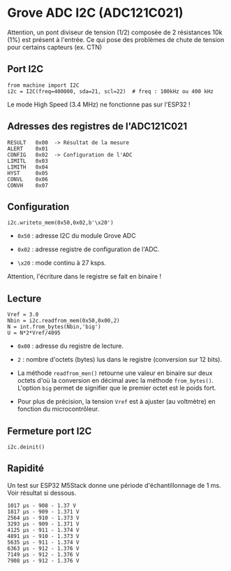 # Grove ADC I2C (ADC121C021)

Attention, un pont diviseur de tension (1/2) composée de 2 résistances 10k (1%) est présent à l'entrée. Ce qui pose des problèmes de chute de tension pour certains capteurs (ex. CTN)

## Port I2C


	from machine import I2C
	i2c = I2C(freq=400000, sda=21, scl=22)  # freq : 100kHz ou 400 kHz

Le mode High Speed (3.4 MHz) ne fonctionne pas sur l'ESP32 !

## Adresses des registres de l'ADC121C021

	RESULT   0x00  -> Résultat de la mesure
	ALERT    0x01
	CONFIG   0x02  -> Configuration de l'ADC
	LIMITL   0x03
	LIMITH   0x04
	HYST     0x05
	CONVL    0x06
	CONVH    0x07


## Configuration

	i2c.writeto_mem(0x50,0x02,b'\x20')

* `0x50` : adresse I2C du module Grove ADC

* `0x02` : adresse registre de configuration de l'ADC.

* `\x20` : mode continu à 27 ksps.

Attention, l'écriture dans le registre se fait en binaire !

## Lecture


	Vref = 3.0
	Nbin = i2c.readfrom_mem(0x50,0x00,2)
	N = int.from_bytes(Nbin,'big')      
	U = N*2*Vref/4095

* `0x00` : adresse du registre de lecture.
* `2` : nombre d'octets (bytes) lus dans le registre (conversion sur 12 bits).

* La méthode `readfrom_men()` retourne une valeur en binaire sur deux octets d'où la conversion en décimal avec la méthode `from_bytes()`. L'option `big` permet de signifier que le premier octet est le poids fort.

* Pour plus de précision, la tension `Vref` est à ajuster (au voltmètre) en fonction du microcontrôleur.


## Fermeture port I2C

	i2c.deinit()

## Rapidité

Un test sur ESP32 M5Stack donne une période d'échantillonnage de 1 ms. Voir résultat si dessous.

	1017 µs - 908 - 1.37 V
	1817 µs - 909 - 1.371 V
	2564 µs - 910 - 1.373 V
	3293 µs - 909 - 1.371 V
	4125 µs - 911 - 1.374 V
	4891 µs - 910 - 1.373 V
	5635 µs - 911 - 1.374 V
	6363 µs - 912 - 1.376 V
	7149 µs - 912 - 1.376 V
	7908 µs - 912 - 1.376 V